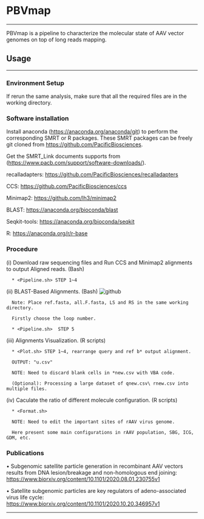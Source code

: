 # PBVmap
---
PBVmap is a pipeline to characterize the molecular state of AAV vector genomes on top of long reads mapping.

## Usage
---
### Environment Setup
  
If rerun the same analysis, make sure that all the required files are in the working directory. 
  
### Software installation

Install anaconda (https://anaconda.org/anaconda/git) to perform the corresponding SMRT or R packages.  These SMRT packages can be freely git cloned from       https://github.com/PacificBiosciences.  
  
Get the SMRT_Link documents supports from (https://www.pacb.com/support/software-downloads/).
  
recalladapters: https://github.com/PacificBiosciences/recalladapters
  
CCS: https://github.com/PacificBiosciences/ccs 
  
Minimap2: https://github.com/lh3/minimap2
  
BLAST: https://anaconda.org/bioconda/blast
  
Seqkit-tools: https://anaconda.org/bioconda/seqkit
  
R: https://anaconda.org/r/r-base

  
### Procedure

(i) Download raw sequencing files and Run CCS and Minimap2 alignments to output Aligned reads. (Bash)
  
      * <Pipeline.sh> STEP 1~4

(ii) BLAST-Based Alignments. (Bash)
      ![github](http://github.com/xiangpingyu/PBVmap/Picture/Loop.png)
  
      Note: Place ref.fasta, all.F.fasta, LS and RS in the same working directory.
  
      Firstly choose the loop number.
  
      * <Pipeline.sh>  STEP 5
      
(iii) Alignments Visualization. (R scripts)
  
      * <Plot.sh> STEP 1~4, rearrange query and ref b* output alignment. 
      
      OUTPUT: "u.csv"
      
      NOTE: Need to discard blank cells in *new.csv with VBA code.
      
      (Optional): Processing a large dataset of qnew.csv\ rnew.csv into multiple files.

(iv) Caculate the ratio of different molecule configuration. (R scripts)
  
      * <Format.sh>
      
      NOTE: Need to edit the important sites of rAAV virus genome.
      
      Here present some main configurations in rAAV population, SBG, ICG, GDM, etc.





### Publications

  • Subgenomic satellite particle generation in recombinant AAV vectors results from DNA lesion/breakage and non-homologous end joining:                    https://www.biorxiv.org/content/10.1101/2020.08.01.230755v1

  • Satellite subgenomic particles are key regulators of adeno-associated virus life cycle:
  https://www.biorxiv.org/content/10.1101/2020.10.20.346957v1

---

